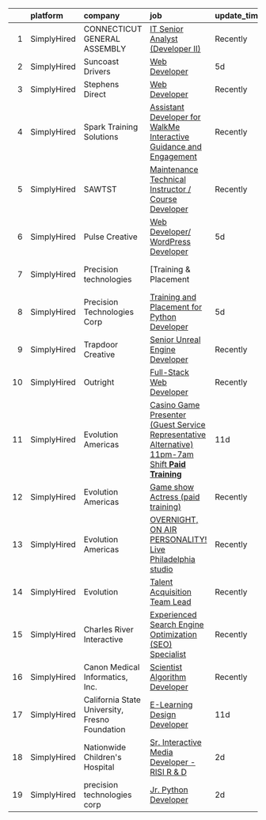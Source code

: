 

|    | platform    | company                                        | job                                                                                                                                                                                                                 | update_time   | location                      |
|---:|:------------|:-----------------------------------------------|:--------------------------------------------------------------------------------------------------------------------------------------------------------------------------------------------------------------------|:--------------|:------------------------------|
|  1 | SimplyHired | CONNECTICUT GENERAL ASSEMBLY                   | [IT Senior Analyst (Developer II)](https://www.simplyhired.com/job/2PRXP1yxUSbWVQbVJ2ZOE1rOb8x-g1wQ4xbBvhIxcWFvs6lS_tuwrA?q=interactive+developer)                                                                  | Recently      | Hartford, CT                  |
|  2 | SimplyHired | Suncoast Drivers                               | [Web Developer](https://www.simplyhired.com/job/my6gIw7YSTrV4tt4__sxgEqRECHWoy8QSSxaKyN2RdUFuVzU2eoSuw?q=interactive+developer)                                                                                     | 5d            | Fort Lee, VA                  |
|  3 | SimplyHired | Stephens Direct                                | [Web Developer](https://www.simplyhired.com/job/WfcEF0ucoyhMtkUbNdcWGjC67iwGiKdVMpOEhSPV5gIDpzux8axNCw?q=interactive+developer)                                                                                     | Recently      | Kettering, OH                 |
|  4 | SimplyHired | Spark Training Solutions                       | [Assistant Developer for WalkMe Interactive Guidance and Engagement](https://www.simplyhired.com/job/8m2WccP8910zSGt9vs5opCSEbAhJ0wNajSphdkvIkpuAa5gwrXvlzQ?q=interactive+developer)                                | Recently      | Remote                        |
|  5 | SimplyHired | SAWTST                                         | [Maintenance Technical Instructor / Course Developer](https://www.simplyhired.com/job/wpUKxfzg5oPW3Mii0FsnUzKwedBuTwcxb_3xNY6KDgDa6KOzaalSiw?q=interactive+developer)                                               | Recently      | Fort Irwin, CA                |
|  6 | SimplyHired | Pulse Creative                                 | [Web Developer/ WordPress Developer](https://www.simplyhired.com/job/QTcJ114KgzlD29-K55Rnwm5PJOot4rF-dAIuCDh43RDhjHiQpB7pmQ?q=interactive+developer)                                                                | 5d            | Remote                        |
|  7 | SimplyHired | Precision technologies                         | [Training & Placement || Python Developer & UX Designer](https://www.simplyhired.com/job/W756xcdazeIn21V1gidCSpXOg99YTg0jlD-l8VnKEKESQCTvuPUevA?q=interactive+developer)                                            | 6d            | Remote                        |
|  8 | SimplyHired | Precision Technologies Corp                    | [Training and Placement for Python Developer](https://www.simplyhired.com/job/DjWY9svpDXLYV6MoTEf7enCAJUfORBTc_urvU79NDFqa2DPi_-EKeg?q=interactive+developer)                                                       | 5d            | Dallas, TX                    |
|  9 | SimplyHired | Trapdoor Creative                              | [Senior Unreal Engine Developer](https://www.simplyhired.com/job/VcWCWHtjLMA3NItQmF-pp5chI5H-R1AzxKz_Y7ryC_LXd2DlzggXYQ?q=interactive+developer)                                                                    | Recently      | Lehi, UT                      |
| 10 | SimplyHired | Outright                                       | [Full-Stack Web Developer](https://www.simplyhired.com/job/5aDQFmL1bd7oJ8fulLDMZ_TtidOXFJ8_mX8cb7hnWZZevwdGUvP2hg?q=interactive+developer)                                                                          | Recently      | Washington, DC                |
| 11 | SimplyHired | Evolution Americas                             | [Casino Game Presenter (Guest Service Representative Alternative) 11pm-7am Shift **Paid Training**](https://www.simplyhired.com/job/2YVInHPI4E4o12ms7abDOe6RkQITVfP0mvKSisVShi6cPgI8XGuDrA?q=interactive+developer) | 11d           | Atlantic City, NJ +1 location |
| 12 | SimplyHired | Evolution Americas                             | [Game show Actress (paid training)](https://www.simplyhired.com/job/5TaUsieocgzq9CCTCyLRfZx-yl0IApAR7O-ERyh7s-9pzthz3AfmgQ?q=interactive+developer)                                                                 | Recently      | Philadelphia, PA              |
| 13 | SimplyHired | Evolution Americas                             | [OVERNIGHT, ON AIR PERSONALITY! Live Philadelphia studio](https://www.simplyhired.com/job/ESEe4iKDG8nwBfZRcrJHeF_hKgWgLzFbYvqDmLkqOac6AZUoX4u0Fw?q=interactive+developer)                                           | Recently      | Philadelphia, PA              |
| 14 | SimplyHired | Evolution                                      | [Talent Acquisition Team Lead](https://www.simplyhired.com/job/gIjFqpP4R8jiL239a3D7mdONTGKt0K_QZ-3pefh6QBzWv41sEKPTAA?q=interactive+developer)                                                                      | Recently      | Fairfield, CT                 |
| 15 | SimplyHired | Charles River Interactive                      | [Experienced Search Engine Optimization (SEO) Specialist](https://www.simplyhired.com/job/2P3IU5TZjibQyfY2M80rvV0vZpN6FS3gLWXNp-1ECa9hx2FpJRWJ6g?q=interactive+developer)                                           | Recently      | Lowell, MA                    |
| 16 | SimplyHired | Canon Medical Informatics, Inc.                | [Scientist Algorithm Developer](https://www.simplyhired.com/job/xeMyvvskHmQaeaJh2VgmXwaHMx2tq7HwAbGYZqrdg_2FWU-9CvYGEw?q=interactive+developer)                                                                     | Recently      | Minnetonka, MN                |
| 17 | SimplyHired | California State University, Fresno Foundation | [E-Learning Design Developer](https://www.simplyhired.com/job/gIB6pHo13oezwawFLqndIPpOGn_hDmoWCrqZ7K3HGgUXJsmuvlqluw?q=interactive+developer)                                                                       | 11d           | Fresno, CA                    |
| 18 | SimplyHired | Nationwide Children's Hospital                 | [Sr. Interactive Media Developer - RISI R & D](https://www.simplyhired.com/job/ELuSwyScCjcfrqr8MTLMTDiTLxl5OR0ZRlgLlubIumBd2acb32pH1g?q=interactive+developer)                                                      | 2d            | Remote +1 location            |
| 19 | SimplyHired | precision technologies corp                    | [Jr. Python Developer](https://www.simplyhired.com/job/7RdRy14s1lnOGD98xheaxjQoM9e3OJ8Ejhq2IDNGFNuWlnlADkYzbA?q=interactive+developer)                                                                              | 2d            | Remote                        |